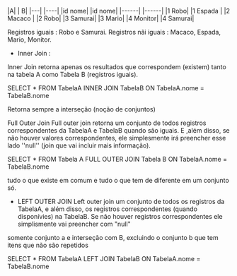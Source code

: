|A|          |  B|
|---|        |----|
|id nome|    |id nome|
|------|     |------|
|1 Robo|     |1 Espada |
|2 Macaco |   |2 Robo|
|3 Samurai|   |3 Mario|
|4   Monitor|  |4 Samurai|


 Registros iguais : Robo e Samurai.
 Registros nãi iguais : Macaco, Espada, Mario, Monitor. 

 * Inner Join :

 Inner Join retorna apenas os resultados que correspondem (existem) tanto na tabela A como Tabela B (registros iguais).

 SELECT * FROM TabelaA 
 INNER JOIN TabelaB
 ON TabelaA.nome = TabelaB.nome

 Retorna sempre a interseção (noção de conjuntos)

Full Outer Join 
Full outer join retorna um conjunto de todos registros correspondentes da TabelaA e TabelaB quando são iguais. E ,além disso, se não houver valores correspondentes, ele simplesmente irá preencher esse lado ''null'' (join que vai incluir mais informação).

SELECT * 
FROM Tabela A 
FULL OUTER JOIN Tabela B
ON TabelaA.nome = TabelaB.nome

tudo o que existe em comum e tudo o que tem de diferente em um conjunto só.

 * LEFT OUTER JOIN
Left outer join um conjunto de todos os registros da TabelaA, e além disso, os registros correspondentes (quando disponívies) na TabelaB. Se não houver registros correspondentes ele simplismente vai preencher com "null"

somente conjunto a e interseção com B, excluindo o conjunto b que tem itens que não são repetidos

SELECT *
FROM TabelaA
LEFT JOIN TabelaB
ON TabelaA.nome = TabelaB.nome







